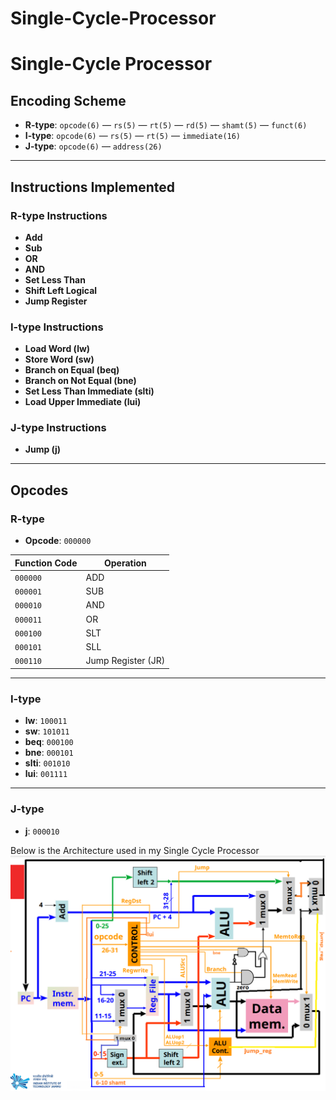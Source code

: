# Single-Cycle-Processor

# Single-Cycle Processor

## Encoding Scheme
- **R-type**: `opcode(6)` — `rs(5)` — `rt(5)` — `rd(5)` — `shamt(5)` — `funct(6)`  
- **I-type**: `opcode(6)` — `rs(5)` — `rt(5)` — `immediate(16)`  
- **J-type**: `opcode(6)` — `address(26)`

---

## Instructions Implemented

### R-type Instructions
- **Add**
- **Sub**
- **OR**
- **AND**
- **Set Less Than**
- **Shift Left Logical**
- **Jump Register**

### I-type Instructions
- **Load Word (lw)**
- **Store Word (sw)**
- **Branch on Equal (beq)**
- **Branch on Not Equal (bne)**
- **Set Less Than Immediate (slti)**
- **Load Upper Immediate (lui)**

### J-type Instructions
- **Jump (j)**

---

## Opcodes

### R-type
- **Opcode**: `000000`

| Function Code | Operation          |
|---------------|--------------------|
| `000000`      | ADD                |
| `000001`      | SUB                |
| `000010`      | AND                |
| `000011`      | OR                 |
| `000100`      | SLT                |
| `000101`      | SLL                |
| `000110`      | Jump Register (JR) |

---

### I-type
- **lw**:  `100011`  
- **sw**:  `101011`  
- **beq**: `000100`  
- **bne**: `000101`  
- **slti**: `001010`  
- **lui**: `001111`  

---

### J-type
- **j**: `000010`  





Below is the Architecture used in my Single Cycle Processor
![alt text](https://github.com/nikhilgurjar02/Single-Cycle-Processor/blob/main/MIPS_Edited1.png?raw=true)



